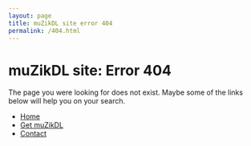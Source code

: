 ```yaml
---
layout: page
title: muZikDL site error 404
permalink: /404.html
---
```


# muZikDL site: Error 404
The page you were looking for does not exist. Maybe some of the links below will help you on your search.
- [Home](https://marnix0810.github.io/muZikDL/)
- [Get muZikDL](https://marnix0810.github.io/muZikDL/get)
- [Contact](https://marnix0810.github.io/muZikDL#contact/)
